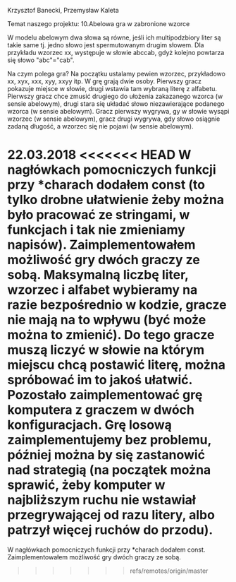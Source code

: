 Krzysztof Banecki, Przemysław Kaleta

Temat naszego projektu:
10.Abelowa gra w zabronione wzorce

W modelu abelowym dwa słowa są równe, jeśli ich multipodzbiory liter są takie same tj. jedno słowo jest spermutowanym drugim słowem.
Dla przykładu wzorzec xx, występuje w słowie abccab, gdyż kolejno powtarza się słowo "abc"="cab".

Na czym polega gra?
Na początku ustalamy pewien wzorzec, przykładowo xx, xyx, xxx, xyy, xxyy itp.
W grę grają dwie osoby. Pierwszy gracz pokazuje miejsce w słowie, drugi wstawia tam wybraną literę z alfabetu. Pierwszy gracz chce zmusić drugiego do ułożenia zakazanego wzorca (w sensie abelowym), drugi stara się układać słowo niezawierające podanego wzorca (w sensie abelowym). Gracz pierwszy wygrywa, gy w słowie wysąpi wzorzec (w sensie abelowym), gracz drugi wygrywa, gdy słowo osiągnie zadaną długość, a wzorzec się nie pojawi (w sensie abelowym).

22.03.2018
<<<<<<< HEAD
W nagłówkach pomocniczych funkcji przy *charach dodałem const (to tylko drobne ułatwienie żeby można było pracować ze stringami, w funkcjach i tak nie zmieniamy napisów).
Zaimplementowałem możliwość gry dwóch graczy ze sobą. Maksymalną liczbę liter, wzorzec i alfabet wybieramy na razie bezpośrednio w kodzie, gracze nie mają na to wpływu (być może można to zmienić). Do tego gracze muszą liczyć w słowie na którym miejscu chcą postawić literę, można spróbować im to jakoś ułatwić.
Pozostało zaimplementować grę komputera z graczem w dwóch konfiguracjach. Grę losową zaimplementujemy bez problemu, później można by się zastanowić nad strategią (na początek można sprawić, żeby komputer w najbliższym ruchu nie wstawiał przegrywającej od razu litery, albo patrzył więcej ruchów do przodu).
=======
W nagłówkach pomocniczych funkcji przy *charach dodałem const.
Zaimplementowałem możliwość gry dwóch graczy ze sobą.
>>>>>>> refs/remotes/origin/master
